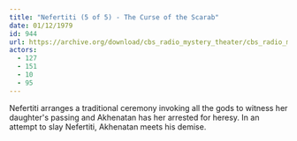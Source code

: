 ```yaml
---
title: "Nefertiti (5 of 5) - The Curse of the Scarab"
date: 01/12/1979
id: 944
url: https://archive.org/download/cbs_radio_mystery_theater/cbs_radio_mystery_theater-0901-0950.zip/cbs_radio_mystery_theater-0901-0950%2Fcbsrmt_0944_nefertiti_5_of_5_the_curse_of_the_scarab.mp3
actors:
  - 127
  - 151
  - 10
  - 95
---
```

Nefertiti arranges a traditional ceremony invoking all the gods to witness her daughter's passing and Akhenatan has her arrested for heresy. In an attempt to slay Nefertiti, Akhenatan meets his demise.